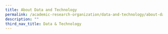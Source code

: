 ```yaml
---
title: About Data and Technology
permalink: /academic-research-organization/data-and-technology/about-data-and-technology/
description: ""
third_nav_title: Data & Technology
---
```

